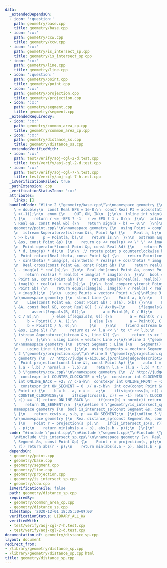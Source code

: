 ```yaml
---
data:
  _extendedDependsOn:
  - icon: ':question:'
    path: geometry/base.cpp
    title: geometry/base.cpp
  - icon: ':x:'
    path: geometry/ccw.cpp
    title: geometry/ccw.cpp
  - icon: ':x:'
    path: geometry/is_intersect_sp.cpp
    title: geometry/is_intersect_sp.cpp
  - icon: ':x:'
    path: geometry/line.cpp
    title: geometry/line.cpp
  - icon: ':question:'
    path: geometry/point.cpp
    title: geometry/point.cpp
  - icon: ':x:'
    path: geometry/projection.cpp
    title: geometry/projection.cpp
  - icon: ':x:'
    path: geometry/segment.cpp
    title: geometry/segment.cpp
  _extendedRequiredBy:
  - icon: ':x:'
    path: geometry/common_area_cp.cpp
    title: geometry/common_area_cp.cpp
  - icon: ':x:'
    path: geometry/distance_ss.cpp
    title: geometry/distance_ss.cpp
  _extendedVerifiedWith:
  - icon: ':x:'
    path: test/verify/aoj-cgl-2-d.test.cpp
    title: test/verify/aoj-cgl-2-d.test.cpp
  - icon: ':x:'
    path: test/verify/aoj-cgl-7-h.test.cpp
    title: test/verify/aoj-cgl-7-h.test.cpp
  _isVerificationFailed: true
  _pathExtension: cpp
  _verificationStatusIcon: ':x:'
  attributes:
    links: []
  bundledCode: "#line 2 \"geometry/base.cpp\"\n\nnamespace geometry {\n  using Real\
    \ = double;\n  const Real EPS = 1e-8;\n  const Real PI = acos(static_cast< Real\
    \ >(-1));\n\n  enum {\n    OUT, ON, IN\n  };\n\n  inline int sign(const Real &r)\
    \ {\n    return r <= -EPS ? -1 : r >= EPS ? 1 : 0;\n  }\n\n  inline bool equals(const\
    \ Real &a, const Real &b) {\n    return sign(a - b) == 0;\n  }\n}\n#line 3 \"\
    geometry/point.cpp\"\n\nnamespace geometry {\n  using Point = complex< Real >;\n\
    \n  istream &operator>>(istream &is, Point &p) {\n    Real a, b;\n    is >> a\
    \ >> b;\n    p = Point(a, b);\n    return is;\n  }\n\n  ostream &operator<<(ostream\
    \ &os, const Point &p) {\n    return os << real(p) << \" \" << imag(p);\n  }\n\
    \n  Point operator*(const Point &p, const Real &d) {\n    return Point(real(p)\
    \ * d, imag(p) * d);\n  }\n\n  // rotate point p counterclockwise by theta rad\n\
    \  Point rotate(Real theta, const Point &p) {\n    return Point(cos(theta) * real(p)\
    \ - sin(theta) * imag(p), sin(theta) * real(p) + cos(theta) * imag(p));\n  }\n\
    \n  Real cross(const Point &a, const Point &b) {\n    return real(a) * imag(b)\
    \ - imag(a) * real(b);\n  }\n\n  Real dot(const Point &a, const Point &b) {\n\
    \    return real(a) * real(b) + imag(a) * imag(b);\n  }\n\n  bool compare_x(const\
    \ Point &a, const Point &b) {\n    return equals(real(a), real(b)) ? imag(a) <\
    \ imag(b) : real(a) < real(b);\n  }\n\n  bool compare_y(const Point &a, const\
    \ Point &b) {\n    return equals(imag(a), imag(b)) ? real(a) < real(b) : imag(a)\
    \ < imag(b);\n  }\n\n  using Points = vector< Point >;\n}\n#line 3 \"geometry/line.cpp\"\
    \n\nnamespace geometry {\n  struct Line {\n    Point a, b;\n\n    Line() = default;\n\
    \n    Line(const Point &a, const Point &b) : a(a), b(b) {}\n\n    Line(const Real\
    \ &A, const Real &B, const Real &C) { // Ax+By=C\n      if(equals(A, 0)) {\n \
    \       assert(!equals(B, 0));\n        a = Point(0, C / B);\n        b = Point(1,\
    \ C / B);\n      } else if(equals(B, 0)) {\n        a = Point(C / A, 0);\n   \
    \     b = Point(C / A, 1);\n      } else {\n        a = Point(0, C / B);\n   \
    \     b = Point(C / A, 0);\n      }\n    }\n\n    friend ostream &operator<<(ostream\
    \ &os, Line &l) {\n      return os << l.a << \" to \" << l.b;\n    }\n\n    friend\
    \ istream &operator>>(istream &is, Line &l) {\n      return is >> l.a >> l.b;\n\
    \    }\n  };\n\n  using Lines = vector< Line >;\n}\n#line 3 \"geometry/segment.cpp\"\
    \n\nnamespace geometry {\n  struct Segment : Line {\n    Segment() = default;\n\
    \n    using Line::Line;\n  };\n\n  using Segments = vector< Segment >;\n}\n#line\
    \ 2 \"geometry/projection.cpp\"\n\n#line 5 \"geometry/projection.cpp\"\n\nnamespace\
    \ geometry {\n  // http://judge.u-aizu.ac.jp/onlinejudge/description.jsp?id=CGL_1_A\n\
    \  Point projection(const Line &l, const Point &p) {\n    auto t = dot(p - l.a,\
    \ l.a - l.b) / norm(l.a - l.b);\n    return l.a + (l.a - l.b) * t;\n  }\n}\n#line\
    \ 3 \"geometry/ccw.cpp\"\n\nnamespace geometry {\n  // http://judge.u-aizu.ac.jp/onlinejudge/description.jsp?id=CGL_1_C\n\
    \  constexpr int COUNTER_CLOCKWISE = +1;\n  constexpr int CLOCKWISE = -1;\n  constexpr\
    \ int ONLINE_BACK = +2; // c-a-b\n  constexpr int ONLINE_FRONT = -2; // a-b-c\n\
    \  constexpr int ON_SEGMENT = 0; // a-c-b\n  int ccw(const Point &a, Point b,\
    \ Point c) {\n    b = b - a, c = c - a;\n    if(sign(cross(b, c)) == +1) return\
    \ COUNTER_CLOCKWISE;\n    if(sign(cross(b, c)) == -1) return CLOCKWISE;\n    if(sign(dot(b,\
    \ c)) == -1) return ONLINE_BACK;\n    if(norm(b) < norm(c)) return ONLINE_FRONT;\n\
    \    return ON_SEGMENT;\n  }\n}\n#line 4 \"geometry/is_intersect_sp.cpp\"\n\n\
    namespace geometry {\n  bool is_intersect_sp(const Segment &s, const Point &p)\
    \ {\n    return ccw(s.a, s.b, p) == ON_SEGMENT;\n  }\n}\n#line 5 \"geometry/distance_sp.cpp\"\
    \n\nnamespace geometry {\n  Real distance_sp(const Segment &s, const Point &p)\
    \ {\n    Point r = projection(s, p);\n    if(is_intersect_sp(s, r)) return abs(r\
    \ - p);\n    return min(abs(s.a - p), abs(s.b - p));\n  }\n}\n"
  code: "#include \"point.cpp\"\n#include \"segment.cpp\"\n#include \"projection.cpp\"\
    \n#include \"is_intersect_sp.cpp\"\n\nnamespace geometry {\n  Real distance_sp(const\
    \ Segment &s, const Point &p) {\n    Point r = projection(s, p);\n    if(is_intersect_sp(s,\
    \ r)) return abs(r - p);\n    return min(abs(s.a - p), abs(s.b - p));\n  }\n}\n"
  dependsOn:
  - geometry/point.cpp
  - geometry/base.cpp
  - geometry/segment.cpp
  - geometry/line.cpp
  - geometry/projection.cpp
  - geometry/is_intersect_sp.cpp
  - geometry/ccw.cpp
  isVerificationFile: false
  path: geometry/distance_sp.cpp
  requiredBy:
  - geometry/common_area_cp.cpp
  - geometry/distance_ss.cpp
  timestamp: '2020-12-01 18:35:30+09:00'
  verificationStatus: LIBRARY_ALL_WA
  verifiedWith:
  - test/verify/aoj-cgl-7-h.test.cpp
  - test/verify/aoj-cgl-2-d.test.cpp
documentation_of: geometry/distance_sp.cpp
layout: document
redirect_from:
- /library/geometry/distance_sp.cpp
- /library/geometry/distance_sp.cpp.html
title: geometry/distance_sp.cpp
---
```


